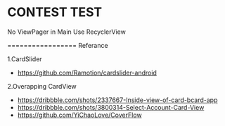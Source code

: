 CONTEST TEST
=================

No ViewPager in Main
Use RecyclerView

=================
Referance

1.CardSlider
- https://github.com/Ramotion/cardslider-android

2.Overapping CardView
- https://dribbble.com/shots/2337667-Inside-view-of-card-bcard-app
- https://dribbble.com/shots/3800314-Select-Account-Card-View
- https://github.com/YiChaoLove/CoverFlow

